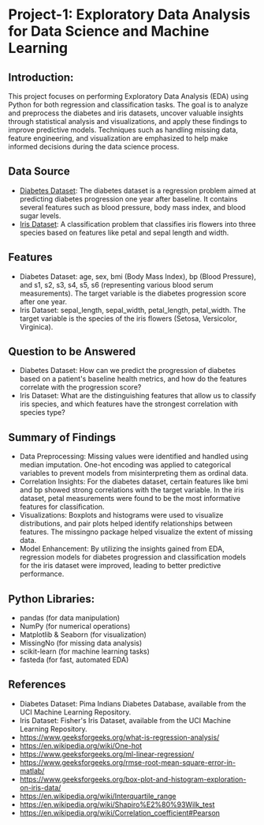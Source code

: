 # Project-1: Exploratory Data Analysis for Data Science and Machine Learning 

## Introduction:
This project focuses on performing Exploratory Data Analysis (EDA) using Python for both regression and classification tasks. The goal is to analyze and preprocess the diabetes and iris datasets, uncover valuable insights through statistical analysis and visualizations, and apply these findings to improve predictive models. Techniques such as handling missing data, feature engineering, and visualization are emphasized to help make informed decisions during the data science process.

## Data Source
- [Diabetes Dataset](https://scikit-learn.org/stable/modules/generated/sklearn.datasets.load_diabetes.html): The diabetes dataset is a regression problem aimed at predicting diabetes progression one year after baseline. It contains several features such as blood pressure, body mass index, and blood sugar levels.
- [Iris Dataset](https://scikit-learn.org/stable/modules/generated/sklearn.datasets.load_iris.html): A classification problem that classifies iris flowers into three species based on features like petal and sepal length and width.

## Features
 - Diabetes Dataset:
    age, sex, bmi (Body Mass Index), bp (Blood Pressure), and s1, s2, s3, s4, s5, s6 (representing various blood serum measurements).
    The target variable is the diabetes progression score after one year.
 - Iris Dataset:
    sepal_length, sepal_width, petal_length, petal_width.
    The target variable is the species of the iris flowers (Setosa, Versicolor, Virginica).

## Question to be Answered
 - Diabetes Dataset: How can we predict the progression of diabetes based on a patient's baseline health metrics, and how do the features correlate with the progression score?
 - Iris Dataset: What are the distinguishing features that allow us to classify iris species, and which features have the strongest correlation with species type?

## Summary of Findings
 - Data Preprocessing: Missing values were identified and handled using median imputation. One-hot encoding was applied to categorical variables to prevent models from misinterpreting them as ordinal data.
 - Correlation Insights: For the diabetes dataset, certain features like bmi and bp showed strong correlations with the target variable. In the iris dataset, petal measurements were found to be the most informative features for classification.
 - Visualizations: Boxplots and histograms were used to visualize distributions, and pair plots helped identify relationships between features. The missingno package helped visualize the extent of missing data.
 - Model Enhancement: By utilizing the insights gained from EDA, regression models for diabetes progression and classification models for the iris dataset were improved, leading to better predictive performance.

## Python Libraries:
 - pandas (for data manipulation)
 - NumPy (for numerical operations)
 - Matplotlib & Seaborn (for visualization)
 - MissingNo (for missing data analysis)
 - scikit-learn (for machine learning tasks)
 - fasteda (for fast, automated EDA)

## References
 - Diabetes Dataset: Pima Indians Diabetes Database, available from the UCI Machine Learning Repository.
 - Iris Dataset: Fisher's Iris Dataset, available from the UCI Machine Learning Repository.
 - https://www.geeksforgeeks.org/what-is-regression-analysis/
 - https://en.wikipedia.org/wiki/One-hot
 - https://www.geeksforgeeks.org/ml-linear-regression/
 - https://www.geeksforgeeks.org/rmse-root-mean-square-error-in-matlab/
 - https://www.geeksforgeeks.org/box-plot-and-histogram-exploration-on-iris-data/
 - https://en.wikipedia.org/wiki/Interquartile_range
 - https://en.wikipedia.org/wiki/Shapiro%E2%80%93Wilk_test
 - https://en.wikipedia.org/wiki/Correlation_coefficient#Pearson
